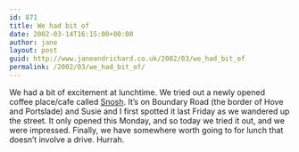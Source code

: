 ```yaml
---
id: 871
title: We had bit of
date: 2002-03-14T16:15:00+00:00
author: jane
layout: post
guid: http://www.janeandrichard.co.uk/2002/03/we_had_bit_of
permalink: /2002/03/we_had_bit_of/
---
```

We had a bit of excitement at lunchtime. We tried out a newly opened coffee place/cafe called [Snosh](http://www.snosh.co.uk). It&#8217;s on Boundary Road (the border of Hove and Portslade) and Susie and I first spotted it last Friday as we wandered up the street. It only opened this Monday, and so today we tried it out, and we were impressed. Finally, we have somewhere worth going to for lunch that doesn&#8217;t involve a drive. Hurrah.